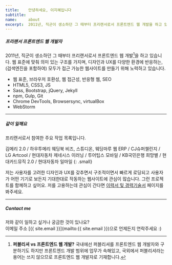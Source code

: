 ```yaml
---
title:    안녕하세요, 이지혜입니다
subtitle: 
name:     about
excerpt:  2011년, 직군이 생소하던 그 때부터 프리랜서로서 프론트엔드 웹 개발을 하고 있습니다. 웹 표준에 맞춰 의미 있는 구조를 가지며, 디자인과 UX를 다양한 환경에 반응하는, (검색엔진을 포함하여) 모두가 접근 가능한 웹사이트를 만들기 위해 노력하고 있습니다.
---
```


##### 프리랜서 프론트엔드 웹 개발자

2011년, 직군이 생소하던 그 때부터 프리랜서로서 프론트엔드 웹 개발[^front-end]을 하고 있습니다. 웹 표준에 맞춰 의미 있는 구조를 가지며, 디자인과 UX를 다양한 환경에 반응하는, (검색엔진을 포함하여) 모두가 접근 가능한 웹사이트를 만들기 위해 노력하고 있습니다.
<!--more-->
- 웹 표준, 브라우저 호환성, 웹 접근성, 반응형 웹, SEO
- HTML5, CSS3, JS
- Sass, Bootstrap, jQuery, Jekyll
- npm, Gulp, Git
- Chrome DevTools, Browsersync, virtualBox
- WebStorm

***

##### 같이 일해요

프리랜서로서 참여한 주요 작업 목록입니다.

김메리 2.0 / 하우투메리 웨딩북 비즈, 스튜디온, 웨딩마루 웹 ERP / CJ슈퍼챌린지 / LG Artcool / 현대자동차 제네시스 이러닝 / 투어팁스 모바일 / KB국민은행 희망별 / 현대카드뮤직 2.0 / 현대자동차 일마일
{: .small}

저는 사용자를 고려한 디자인과 UX를 갖추면서 구조적이면서 빠르게 로딩되고 사용자가 어떤 기기로 보든지 기대한대로 작동하는 웹사이트에 관심이 많습니다. 그런 프로젝트를 함께하고 싶어요. 저를 고용하는데 관심이 간다면 [이력서 및 경력기술서](/) 페이지를 봐주세요.

***

##### Contact me

저와 같이 일하고 싶거나 궁금한 것이 있나요?  
이메일 주소 [{{ site.email }}](mailto:{{ site.email }})으로 언제든지 연락주세요 :)


[^front-end]: **퍼블리셔 vs 프론트엔드 웹 개발?** 국내에선 퍼블리셔를 프론트엔드 웹 개발자와 구분하기도 하지만 프론트엔드 개발 범위에 업무가 속해있고, 국외에서 퍼블리셔라는 용어는 쓰지 않으므로 프론트엔드 웹 개발자로 기재합니다.